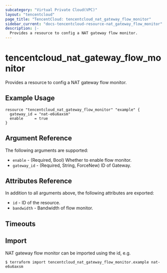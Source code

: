 ```yaml
---
subcategory: "Virtual Private Cloud(VPC)"
layout: "tencentcloud"
page_title: "TencentCloud: tencentcloud_nat_gateway_flow_monitor"
sidebar_current: "docs-tencentcloud-resource-nat_gateway_flow_monitor"
description: |-
  Provides a resource to config a NAT gateway flow monitor.
---
```


# tencentcloud_nat_gateway_flow_monitor

Provides a resource to config a NAT gateway flow monitor.

## Example Usage

```hcl
resource "tencentcloud_nat_gateway_flow_monitor" "example" {
  gateway_id = "nat-e6u6axsm"
  enable     = true
}
```

## Argument Reference

The following arguments are supported:

* `enable` - (Required, Bool) Whether to enable flow monitor.
* `gateway_id` - (Required, String, ForceNew) ID of Gateway.

## Attributes Reference

In addition to all arguments above, the following attributes are exported:

* `id` - ID of the resource.
* `bandwidth` - Bandwidth of flow monitor.


## Timeouts

<no value>


## Import

NAT gateway flow monitor can be imported using the id, e.g.

```
$ terraform import tencentcloud_nat_gateway_flow_monitor.example nat-e6u6axsm
```

